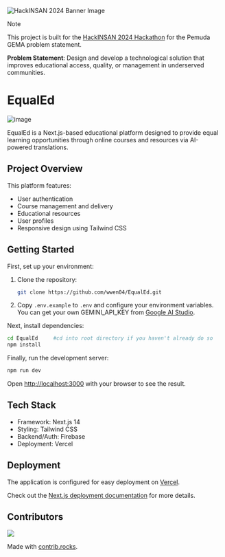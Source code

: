 ![HackINSAN 2024 Banner Image](https://github.com/user-attachments/assets/d30f8c77-ebe6-4b1e-8b42-b459551121bd)
> [!NOTE]
> This project is built for the [HackINSAN 2024 Hackathon](https://permatainsan.usim.edu.my/hackinsan/) for the Pemuda GEMA problem statement.
>
> **Problem Statement**: Design and develop a technological solution that improves educational access, quality, or management in underserved communities.

# EqualEd
![image](https://github.com/user-attachments/assets/14f068a9-7fd7-4b4e-8ca1-894391cb33d0)

EqualEd is a Next.js-based educational platform designed to provide equal learning opportunities through online courses and resources via AI-powered translations.

## Project Overview

This platform features:
- User authentication
- Course management and delivery
- Educational resources
- User profiles
- Responsive design using Tailwind CSS

## Getting Started

First, set up your environment:
1. Clone the repository:
   ```bash
   git clone https://github.com/wwen04/EqualEd.git
   ```
2. Copy `.env.example` to `.env` and configure your environment variables. You can get your own GEMINI_API_KEY from [Google AI Studio](https://aistudio.google.com/apikey).

Next, install dependencies:
```bash
cd EqualEd     #cd into root directory if you haven't already do so
npm install
```

Finally, run the development server:
```bash
npm run dev
```

Open [http://localhost:3000](http://localhost:3000) with your browser to see the result.

## Tech Stack

- Framework: Next.js 14
- Styling: Tailwind CSS
- Backend/Auth: Firebase
- Deployment: Vercel

## Deployment

The application is configured for easy deployment on [Vercel](https://vercel.com/new).

Check out the [Next.js deployment documentation](https://nextjs.org/docs/deployment) for more details.

## Contributors

<a href="https://github.com/wwen04/EqualEd/graphs/contributors">
  <img src="https://contrib.rocks/image?repo=wwen04/EqualEd" />
</a>

Made with [contrib.rocks](https://contrib.rocks).
